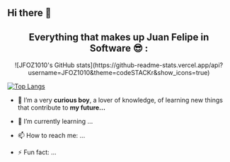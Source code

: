 ## Hi there 👋 

 <h2 align="center"> Everything that makes up Juan Felipe in Software 😎 :</h2> 

<div align="center"> ![JFOZ1010's GitHub stats](https://github-readme-stats.vercel.app/api?username=JFOZ1010&theme=codeSTACKr&show_icons=true) </div>
  
[![Top Langs](https://github-readme-stats.vercel.app/api/top-langs/?username=JFOZ1010&layout=compact)](https://github.com/JFOZ1010/github-readme-stats)
  
- 🔭 I’m a very **curious boy**, a lover of knowledge, of learning new things that contribute to **my future...**
- 🌱 I’m currently learning ...
- 📫 How to reach me: ...

- ⚡ Fun fact: ...

